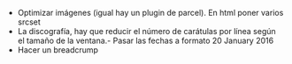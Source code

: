 - Optimizar imágenes (igual hay un plugin de parcel). En html poner varios srcset
- La discografía, hay que reducir el número de carátulas por línea según el tamaño de la ventana.- Pasar las fechas a formato <time datetime="2016-01-20">20 January 2016</time>
- Hacer un breadcrump